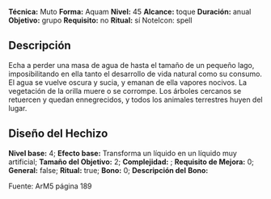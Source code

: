
**Técnica:** Muto
**Forma:** Aquam
**Nivel:** 45
**Alcance:** toque 
**Duración:** anual  
**Objetivo:** grupo
**Requisito:** no
**Ritual:** sí
NoteIcon: spell




## Descripción 
<p>Echa a perder una masa de agua de hasta el tamaño de un pequeño lago, imposibilitando en ella tanto el desarrollo de vida natural como su consumo. El agua se vuelve oscura y sucia, y emanan de ella vapores nocivos. La vegetación de la orilla muere o se corrompe. Los árboles cercanos se retuercen y quedan ennegrecidos, y todos los animales terrestres huyen del lugar.</p>

## Diseño del Hechizo 

**Nivel base:** 4; **Efecto base:** Transforma un líquido en un líquido muy artificial;  **Tamaño del **Objetivo:**** 2; **Complejidad:** ; **Requisito de Mejora:** 0; **General:** false; **Ritual:** true; **Bono:** 0; **Descripción del** **Bono:** 

Fuente: ArM5 página 189